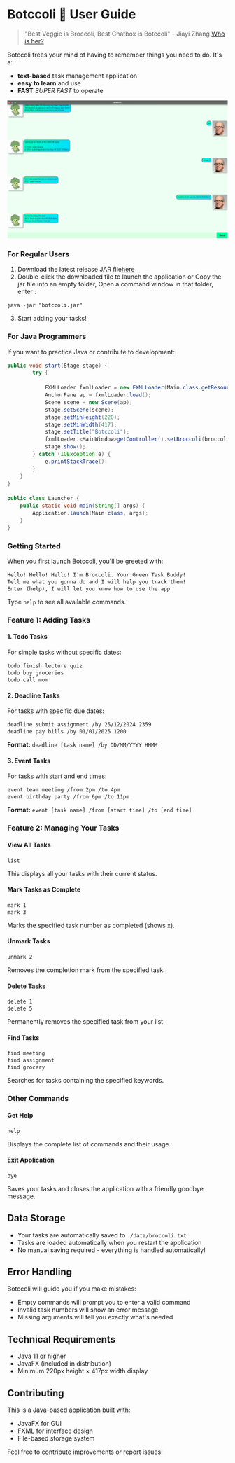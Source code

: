 # Botccoli 🥦 User Guide

> "Best Veggie is Broccoli, Best Chatbox is Botccoli" - Jiayi Zhang [Who is her?](https://broccoli0616.github.io/Zhang-Jiayi-page/)

Botccoli frees your mind of having to remember things you need to do. It's a:
- **text-based** task management application
- **easy to learn** and use
- **FAST** *SUPER FAST* to operate

![Userinterface](./Ui.png)

### For Regular Users
1. Download the latest release JAR file[here](https://github.com/broccoli0616/ip/releases/tag/A-BetterGui)
2. Double-click the downloaded file to launch the application or Copy the jar file into an empty folder, Open a command window in that folder, enter : 
```
java -jar "botccoli.jar"
```
3. Start adding your tasks!

### For Java Programmers
If you want to practice Java or contribute to development:

```java
public void start(Stage stage) {
        try {

            FXMLLoader fxmlLoader = new FXMLLoader(Main.class.getResource("/view/MainWindow.fxml"));
            AnchorPane ap = fxmlLoader.load();
            Scene scene = new Scene(ap);
            stage.setScene(scene);
            stage.setMinHeight(220);
            stage.setMinWidth(417);
            stage.setTitle("Botccoli");
            fxmlLoader.<MainWindow>getController().setBroccoli(broccoli);  // inject the Duke instance
            stage.show();
        } catch (IOException e) {
            e.printStackTrace();
        }
    }
}

public class Launcher {
    public static void main(String[] args) {
        Application.launch(Main.class, args);
    }
}
```

### Getting Started
When you first launch Botccoli, you'll be greeted with:
```
Hello! Hello! Hello! I'm Broccoli. Your Green Task Buddy!
Tell me what you gonna do and I will help you track them!
Enter (help), I will let you know how to use the app
```

Type `help` to see all available commands.

### Feature 1: Adding Tasks

#### 1. Todo Tasks
For simple tasks without specific dates:
```
todo finish lecture quiz
todo buy groceries
todo call mom
```

#### 2. Deadline Tasks
For tasks with specific due dates:
```
deadline submit assignment /by 25/12/2024 2359
deadline pay bills /by 01/01/2025 1200
```
**Format:** `deadline [task name] /by DD/MM/YYYY HHMM`

#### 3. Event Tasks
For tasks with start and end times:
```
event team meeting /from 2pm /to 4pm
event birthday party /from 6pm /to 11pm
```
**Format:** `event [task name] /from [start time] /to [end time]`

### Feature 2: Managing Your Tasks

#### View All Tasks
```
list
```
This displays all your tasks with their current status.

#### Mark Tasks as Complete
```
mark 1
mark 3
```
Marks the specified task number as completed (shows x).

#### Unmark Tasks
```
unmark 2
```
Removes the completion mark from the specified task.

#### Delete Tasks
```
delete 1
delete 5
```
Permanently removes the specified task from your list.

#### Find Tasks
```
find meeting
find assignment
find grocery
```
Searches for tasks containing the specified keywords.

### Other Commands

#### Get Help
```
help
```
Displays the complete list of commands and their usage.

#### Exit Application
```
bye
```
Saves your tasks and closes the application with a friendly goodbye message.

## Data Storage

- Your tasks are automatically saved to `./data/broccoli.txt`
- Tasks are loaded automatically when you restart the application
- No manual saving required - everything is handled automatically!


## Error Handling

Botccoli will guide you if you make mistakes:
- Empty commands will prompt you to enter a valid command
- Invalid task numbers will show an error message
- Missing arguments will tell you exactly what's needed

## Technical Requirements

- Java 11 or higher
- JavaFX (included in distribution)
- Minimum 220px height × 417px width display

## Contributing

This is a Java-based application built with:
- JavaFX for GUI
- FXML for interface design
- File-based storage system

Feel free to contribute improvements or report issues!

